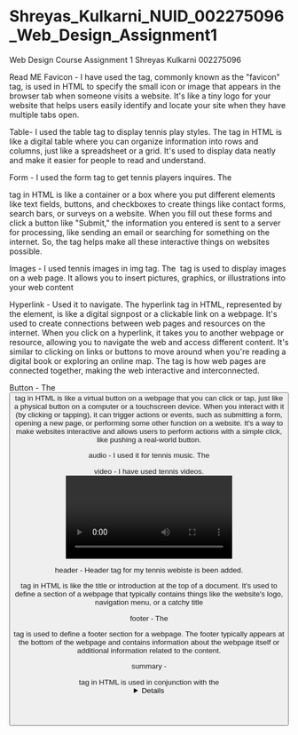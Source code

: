 # Shreyas_Kulkarni_NUID_002275096_Web_Design_Assignment1
Web Design Course Assignment 1 Shreyas Kulkarni 002275096

Read ME 
Favicon - I have used the <link rel="icon"> tag, commonly known as the "favicon" tag, is used in HTML to specify the small icon or image that appears in the browser tab when someone visits a website. It's like a tiny logo for your website that helps users easily identify and locate your site when they have multiple tabs open.

Table- I used the table tag to display tennis play styles. The <table> tag in HTML is like a digital table where you can organize information into rows and columns, just like a spreadsheet or a grid. It's used to display data neatly and make it easier for people to read and understand.

Form - I used the form tag to get tennis players inquires.  The <form> tag in HTML is like a container or a box where you put different elements like text fields, buttons, and checkboxes to create things like contact forms, search bars, or surveys on a website. When you fill out these forms and click a button like "Submit," the information you entered is sent to a server for processing, like sending an email or searching for something on the internet. So, the <form> tag helps make all these interactive things on websites possible.

Images - I used tennis images in img tag. The <img> tag is used to display images on a web page. It allows you to insert pictures, graphics, or illustrations into your web content

Hyperlink - Used it to navigate.  The hyperlink tag in HTML, represented by the <a> element, is like a digital signpost or a clickable link on a webpage. It's used to create connections between web pages and resources on the internet. When you click on a hyperlink, it takes you to another webpage or resource, allowing you to navigate the web and access different content. It's similar to clicking on links or buttons to move around when you're reading a digital book or exploring an online map. The <a> tag is how web pages are connected together, making the web interactive and interconnected.

Button - The <button> tag in HTML is like a virtual button on a webpage that you can click or tap, just like a physical button on a computer or a touchscreen device. When you interact with it (by clicking or tapping), it can trigger actions or events, such as submitting a form, opening a new page, or performing some other function on a website. It's a way to make websites interactive and allows users to perform actions with a simple click, like pushing a real-world button.

audio - I used it for tennis music.  The <audio> tag in HTML is like a built-in music or sound player for web pages. It allows you to embed audio files (like music tracks, podcasts, or sound effects) directly into a webpage so that visitors can listen to them. It's similar to having a small radio or music player on a website. You can control the playback, volume, and other settings to create an audio experience for your website visitors without needing an external player or app.

video - I have used tennis videos. <video> tag in HTML is like a built-in video player for web pages. It allows you to embed videos directly into a webpage so that visitors can watch them. It's similar to having a video player on a website, like YouTube or Netflix. You can control the playback, volume, and other settings to create a video experience for your website visitors without needing an external player or app. This tag makes it easy to share videos on the web.

header - Header tag for my tennis webiste is been added. <header> tag in HTML is like the title or introduction at the top of a document. It's used to define a section of a webpage that typically contains things like the website's logo, navigation menu, or a catchy title

footer - The <footer> tag is used to define a footer section for a webpage. The footer typically appears at the bottom of the webpage and contains information about the webpage itself or additional information related to the content.

summary -  <summary> tag in HTML is used in conjunction with the <details> element to create an interactive disclosure widget. When you use <details> along with <summary>, you can create a collapsible section on a webpage.
<details> is like a container that can be expanded or collapsed.
<summary> is like a label or title for that container.
When the webpage loads, the content within the <details> element is initially hidden. Users can click on the <summary> element, and it acts like a toggle switch, revealing or hiding the content within the <details> container. This can be useful for creating expandable sections of content on a webpage, such as FAQ sections where users can click to reveal answers to questions.	

menu -  <menu> tag in HTML has been deprecated and is not commonly used in modern web development. It was introduced in HTML5 but has limited support in browsers, and its functionality has largely been superseded by other HTML elements and CSS for creating menus and navigation.




tel for contact information -  In HTML, you can use the <a> (anchor) tag to create clickable links for various types of contact information, including telephone numbers. To make a telephone number clickable for users on mobile devices, you can use the "tel" URI scheme <a href="tel:+1234567890">Call us at +1 (234) 567-890</a>

mailto for contact information - In HTML, you can create a clickable email link using the <a> (anchor) tag with the "mailto" URI scheme. This allows users to send an email to a specified email address when they click the link.
<a href="mailto:contact@example.com">Send us an email</a>
![Scrnsht1](https://github.com/ShreyasKulkarniNU/Shreyas_Kulkarni_NUID_002275096_Web_Design_Assignment1/assets/144962209/afb09e5a-e496-4cd5-9765-9445572f5f10)

![scrn2](https://github.com/ShreyasKulkarniNU/Shreyas_Kulkarni_NUID_002275096_Web_Design_Assignment1/assets/144962209/25724916-0098-46a8-9d0e-3fc5dabb352f)

![scrn3](https://github.com/ShreyasKulkarniNU/Shreyas_Kulkarni_NUID_002275096_Web_Design_Assignment1/assets/144962209/2254bee0-6cd5-4d6d-a025-c7ac6c57ff3a)


